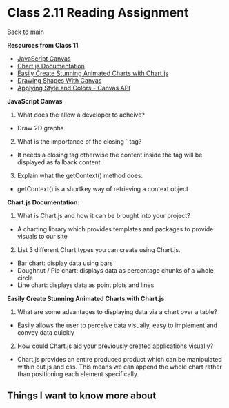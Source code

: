 # Class 2.11 Reading Assignment

[Back to main](https://michaeldulin.github.io/reading-notes)

**Resources from Class 11**
- [JavaScript Canvas](https://www.javascripttutorial.net/web-apis/javascript-canvas/)
- [Chart.js Documentation](https://www.chartjs.org/docs/latest/)
- [Easily Create Stunning Animated Charts with Chart.js](https://www.webdesignerdepot.com/2013/11/easily-create-stunning-animated-charts-with-chart-js/)
- [Drawing Shapes With Canvas](https://developer.mozilla.org/en-US/docs/Web/API/Canvas_API/Tutorial/Drawing_shapes)
- [Applying Style and Colors - Canvas API](https://developer.mozilla.org/en-US/docs/Web/API/Canvas_API/Tutorial/Applying_styles_and_colors)

**JavaScript Canvas**
1. What does the <canvas> allow a developer to acheive?
  - Draw 2D graphs
2. What is the importance of the closing `</canvas> tag?
  - It needs a closing tag otherwise the content inside the tag will be displayed as fallback content
3. Explain what the getContext() method does.
  - getContext() is a shortkey way of retrieving a context object
  
**Chart.js Documentation:**
1. What is Chart.js and how it can be brought into your project?
  - A charting library which provides templates and packages to provide visuals to our site
2. List 3 different Chart types you can create using Chart.js.
  - Bar chart: display data using bars
  - Doughnut / Pie chart: displays data as percentage chunks of a whole circle
  - Line chart: displays data as point plots and lines
  
**Easily Create Stunning Animated Charts with Chart.js**
1. What are some advantages to displaying data via a chart over a table?
  - Easily allows the user to perceive data visually, easy to implement and convey data quickly
2. How could Chart.js aid your previously created applications visually?
  - Chart.js provides an entire produced product which can be manipulated within out js and css. This means we can append the whole chart rather than positioning each element specifically.

## Things I want to know more about

